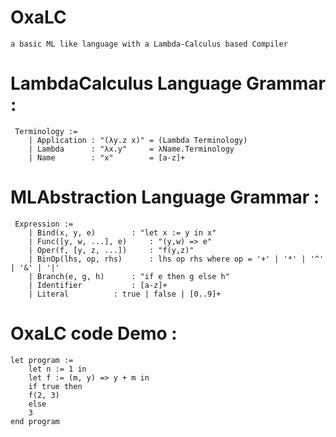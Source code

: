 # OxaLC
	a basic ML like language with a Lambda-Calculus based Compiler
	
# LambdaCalculus Language Grammar :
	 Terminology := 
		| Application : "(λy.z x)" = (Lambda Terminology)
		| Lambda      : "λx.y"     = λName.Terminology 
		| Name        : "x"        = [a-z]+
		
# MLAbstraction Language Grammar :
	 Expression := 
		| Bind(x, y, e)		   : "let x := y in x" 
		| Func([y, w, ...], e)     : "(y,w) => e"
		| Oper(f, [y, z, ...])     : "f(y,z)"
		| BinOp(lhs, op, rhs)	   : lhs op rhs where op = '+' | '*' | '^' | '&' | '|'
		| Branch(e, g, h)	   : "if e then g else h"
		| Identifier 		   : [a-z]+
		| Literal 		   : true | false | [0..9]+
# OxaLC code Demo :
	let program := 
	    let n := 1 in
	    let f := (m, y) => y + m in
	    if true then    
		f(2, 3)
	    else    
		3
	end program 
